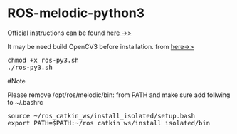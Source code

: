 # ROS-melodic-python3
Official instructions can be found [here ->>](http://wiki.ros.org/melodic/Installation/Source)

It may be need build OpenCV3 before installation.
from [here->>](https://github.com/apiyap/buildOpenCV3)
<pre>
chmod +x ros-py3.sh
./ros-py3.sh
</pre>

#Note

Please remove /opt/ros/melodic/bin: from PATH
and make sure add follwing to ~/.bashrc
<pre>
source ~/ros_catkin_ws/install_isolated/setup.bash
export PATH=$PATH:~/ros_catkin_ws/install_isolated/bin
</pre>
